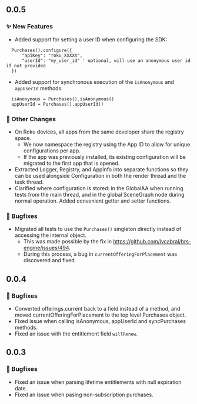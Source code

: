 ## 0.0.5
### ✨ New Features
- Added support for setting a user ID when configuring the SDK:
```brightscript
  Purchases().configure({
      "apiKey": "roku_XXXXX",
      "userId": "my_user_id" ' optional, will use an anonymous user id if not provided
  })
```
- Added support for synchronous execution of the `isAnonymous` and `appUserId` methods.
```brightscript
  isAnonymous = Purchases().isAnonymous()
  appUserId = Purchases().appUserId()
```

### 🔄 Other Changes
- On Roku devices, all apps from the same developer share the registry space.
  - We now namespace the registry using the App ID to allow for unique configurations per app.
  - If the app was previously installed, its existing configuration will be migrated to the first app that is opened.
- Extracted Logger, Registry, and AppInfo into separate functions so they can be used alongside Configuration in both the render thread and the task thread.
- Clarified where configuration is stored: in the GlobalAA when running tests from the main thread, and in the global SceneGraph node during normal operation. Added convenient getter and setter functions.

### 🐞 Bugfixes
- Migrated all tests to use the `Purchases()` singleton directly instead of accessing the internal object.
  - This was made possible by the fix in https://github.com/lvcabral/brs-engine/issues/494.
  - During this process, a bug in `currentOfferingForPlacement` was discovered and fixed.

## 0.0.4
### 🐞 Bugfixes
- Converted offerings.current back to a field instead of a method, and moved currentOfferingForPlacement to the top level Purchases object.
- Fixed issue when calling isAnonymous, appUserId and syncPurchases methods.
- Fixed an issue with the entitlement field `willRenew`.

## 0.0.3
### 🐞 Bugfixes
- Fixed an issue when parsing lifetime entitlements with null expiration date.
- Fixed an issue when pasing non-subscription purchases.